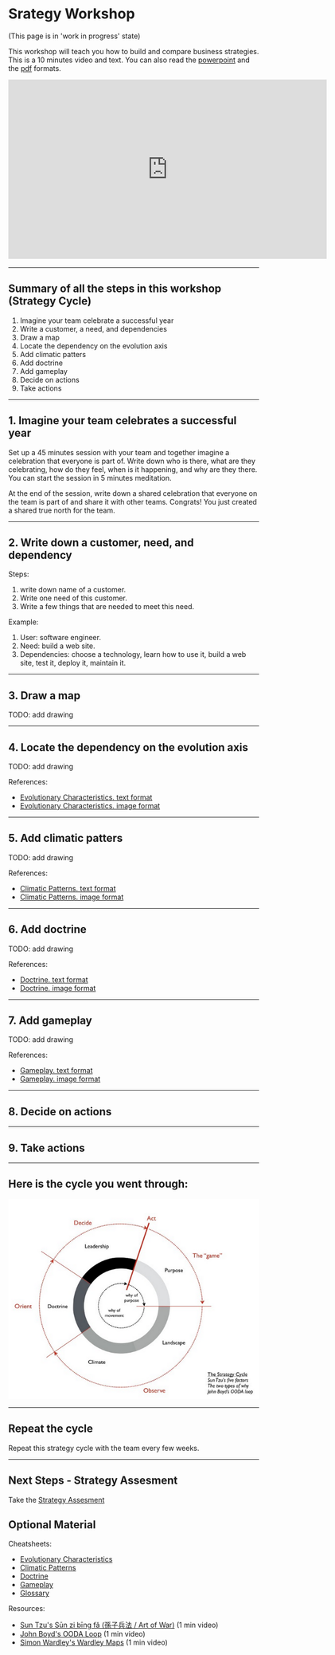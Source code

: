 # Srategy Workshop

(This page is in 'work in progress' state)

This workshop will teach you how to build and compare business strategies. This is a 10 minutes video and text. You can also read the [powerpoint](powerpoint/index.html) and the [pdf](powerpoint/strategy-workshop.pdf) formats.

<iframe width="640" height="360" src="https://www.youtube.com/embed/xxx?rel=0&amp;showinfo=0" frameborder="0" allowfullscreen></iframe>

---

## Summary of all the steps in this workshop (Strategy Cycle)
1. Imagine your team celebrate a successful year
1. Write a customer, a need, and dependencies
1. Draw a map
1. Locate the dependency on the evolution axis
1. Add climatic patters
1. Add doctrine
1. Add gameplay
1. Decide on actions
1. Take actions

---

## 1. Imagine your team celebrates a successful year

Set up a 45 minutes session with your team and together imagine a celebration that everyone is part of. Write down who is there, what are they celebrating, how do they feel, when is it happening, and why are they there. You can start the session in 5 minutes meditation.

At the end of the session, write down a shared celebration that everyone on the team is part of and share it with other teams. Congrats! You just created a shared true north for the team.

---

## 2. Write down a customer, need, and dependency

Steps:
1. write down name of a customer.
1. Write one need of this customer.
1. Write a few things that are needed to meet this need.

Example:
1. User: software engineer.
1. Need: build a web site.
1. Dependencies: choose a technology, learn how to use it, build a web site, test it, deploy it, maintain it.

---

## 3. Draw a map

TODO: add drawing

---

## 4. Locate the dependency on the evolution axis

TODO: add drawing

References:
* [Evolutionary Characteristics. text format](powerpoint/evolution.html)
* [Evolutionary Characteristics. image format](powerpoint/evolution.jpeg)

---

## 5. Add climatic patters

TODO: add drawing

References:
* [Climatic Patterns. text format](powerpoint/climatic-patterns.html)
* [Climatic Patterns. image format](powerpoint/evolution.jpeg)

---

## 6. Add doctrine

TODO: add drawing

References:
* [Doctrine. text format](powerpoint/doctrine.html)
* [Doctrine. image format](powerpoint/doctrine.jpeg)

---

## 7. Add gameplay

TODO: add drawing

References:
* [Gameplay. text format](powerpoint/gameplay.html)
* [Gameplay. image format](powerpoint/gameplay.jpeg)

---

## 8. Decide on actions

---

## 9. Take actions

---

## Here is the cycle you went through:
![cycle](powerpoint/strategy-cycle.png)

---

## Repeat the cycle

Repeat this strategy cycle with the team every few weeks.

---

## Next Steps - Strategy Assesment

Take the [Strategy Assesment](../assesment/)

## Optional Material

Cheatsheets:
- [Evolutionary Characteristics](evolution.html)
- [Climatic Patterns](climatic-patterns.html)
- [Doctrine](doctrine.html)
- [Gameplay](gameplay.html)
- [Glossary](glossary.html)

Resources:
- [Sun Tzu's Sūn zi bīng fǎ (孫子兵法 / Art of War)](art-of-war/) (1 min video)
- [John Boyd's OODA Loop](ooda-loop/) (1 min video)
- [Simon Wardley's Wardley Maps](wardley-maps/) (1 min video)
